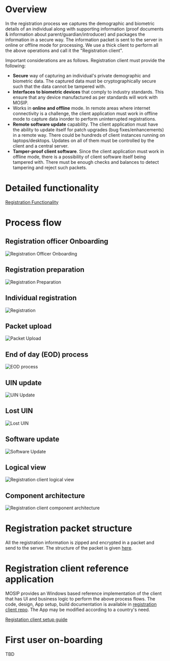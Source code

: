 # Overview
In the registration process we captures the demographic and biometric details of an individual along with supporting information (proof documents & information about parent/guardian/introducer) and packages the information in a secure way. The information packet is sent to the server in online or offline mode for processing. We use a thick client to perform all the above operations and call it the "Registration client". 

Important considerations are as follows. Registration client must provide the following:
* **Secure** way of capturing an individual's private demographic and biometric data. The captured data must be cryptographically secure such that the data cannot be tampered with. 
* **Interfaces to biometric devices** that comply to industry standards. This ensure that any device manufactured as per standards will work with MOSIP.
* Works in **online and offline** mode. In remote areas where internet connectivity is a challenge, the client application must work in offline mode to capture data inorder to perform uninterrupted registrations.
* **Remote software update** capability. The client application must have the ability to update itself for patch upgrades (bug fixes/enhancements) in a remote way. There could be hundreds of client instances running on laptops/desktops. Updates on all of them must be controlled by the client and a central server.
* **Tamper-proof client software**. Since the client application must work in offline mode, there is a possibility of client software itself being tampered with. There must be enough checks and balances to detect tampering and reject such packets.

# Detailed functionality
[Registration Functionality](Registration-Functionality.md)

# Process flow

## Registration officer Onboarding
![Registration Officer Onboarding](_images/registration/reg_client_registration_officer_onboarding.jpg)

## Registration preparation
![Registration Preparation](_images/registration/reg_client_registration_prep.jpg)

## Individual registration
![Registration](_images/registration/reg_client_registration.jpg)

## Packet upload
![Packet Upload](_images/registration/reg_client_registration_packet_upload.jpg)

## End of day (EOD) process
![EOD process](_images/registration/reg_client_eod_process.jpg)

## UIN update
![UIN Update](_images/registration/reg_client_uin_update.jpg)

## Lost UIN
![Lost UIN](_images/registration/reg_client_lost_uin.jpg)

## Software update
![Software Update](_images/registration/reg_client_software_update.jpg)

## Logical view
![Registration client logical view](_images/registration/reg_client_logical_architecture.png)

## Component architecture  
![Registration client component architecture](_images/registration/reg_client_component_architecture.png)

# Registration packet structure
All the registration information is zipped and encrypted in a packet and send to the server. The structure of the packet is given [here](Registration-Packet.md).

# Registration client reference application
MOSIP provides an Windows based reference implementation of the client that has UI and business logic to perform the above process flows.  The code, design, App setup, build documentation is available in [registration client repo](https://github.com/mosip/registration/tree/master/registration).  The App may be modified according to a country's need.

[Registation client setup guide](Registration-Client-Setup.md)

# First user on-boarding
TBD
